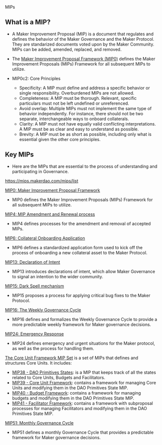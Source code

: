 MIPs 

## What is a MIP?

- A Maker Improvement Proposal (MIP) is a document that regulates and defines the behavior of the Maker Governance and the Maker Protocol. They are standarized documents voted upon by the Maker Community. MIPs can be added, amended, replaced, and removed.
- The [Maker Improvement Proposal Framework (MIP0)](https://mips.makerdao.com/mips/details/MIP0) defines the Maker Improvement Proposals (MIPs) Framework for all subsequent MIPs to utilize.

- MIP0c2: Core Principles
	- Specificity: A MIP must define and address a specific behavior or single responsibility. Overburdened MIPs are not allowed.
	- Completeness: A MIP must be thorough. Relevant, specific particulars must not be left undefined or unreferenced.
	- Avoid overlap: Multiple MIPs must not implement the same type of behavior independently. For instance, there should not be two separate, interchangeable ways to onboard collaterals.
	- Clarity: A MIP must not have equally valid conflicting interpretations. A MIP must be as clear and easy to understand as possible.
	- Brevity: A MIP must be as short as possible, including only what is essential given the other core principles.

## Key MIPs

- Here are the MIPs that are essential to the process of understanding and participating in Governance.

https://mips.makerdao.com/mips/list


[MIP0: Maker Improvement Proposal Framework](https://mips.makerdao.com/mips/details/MIP0)

- MIP0 defines the Maker Improvement Proposals (MIPs) Framework for all subsequent MIPs to utilize.

[MIP4: MIP Amendment and Renewal process](https://mips.makerdao.com/mips/details/MIP4)

- MIP4 defines processes for the amendment and removal of accepted MIPs.

[MIP6: Collateral Onboarding Application](https://mips.makerdao.com/mips/details/MIP6)

- MIP6 defines a standardized application form used to kick off the process of onboarding a new collateral asset to the Maker Protocol.

[MIP13: Declaration of Intent](https://mips.makerdao.com/mips/details/MIP13)

- MIP13 introduces declarations of intent, which allow Maker Governance to signal an intention to the wider community.

[MIP15: Dark Spell mechanism](https://mips.makerdao.com/mips/details/MIP15)

- MIP15 proposes a process for applying critical bug fixes to the Maker Protocol.

[MIP16: The Weekly Governance Cycle](https://mips.makerdao.com/mips/details/MIP16)

- MIP16 defines and formalizes the Weekly Governance Cycle to provide a more predictable weekly framework for Maker governance decisions.

[MIP24: Emergency Response](https://mips.makerdao.com/mips/details/MIP24)

- MIP24 defines emergency and urgent situations for the Maker protocol, as well as the process for handling them.

[The Core Unit Framework MIP Set](https://mips.makerdao.com/mips/list?mipsetMode=true) is a set of MIPs that defines and structures Core Units. It includes:

- [MIP38 - DAO Primitives States](https://mips.makerdao.com/mips/details/MIP38): is a MIP that keeps track of all the states related to Core Units, Budgets and Facilitators.
- [MIP39 - Core Unit Framework](https://mips.makerdao.com/mips/details/MIP39): contains a framework for managing Core Units and modifying them in the DAO Primitives State MIP.
- [MIP40 - Budget Framework](https://mips.makerdao.com/mips/details/MIP40): contains a framework for managing budgets and modifying them in the DAO Primitives State MIP.
- [MIP41 - Facilitator Framework](https://mips.makerdao.com/mips/details/MIP41): contains a framework with subproposal processes for managing Facilitators and modifying them in the DAO Primitives State MIP.

[MIP51: Monthly Governance Cycle](https://mips.makerdao.com/mips/details/MIP51)

- MIP51 defines a monthly Governance Cycle that provides a predictable framework for Maker governance decisions.
